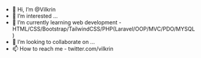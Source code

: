 - 👋 Hi, I’m @Vilkrin
- 👀 I’m interested ...
- 🌱 I’m currently learning web development - HTML/CSS/Bootstrap/TailwindCSS/PHP(Laravel/OOP/MVC/PDO/MYSQL)
- 💞️ I’m looking to collaborate on ...
- 📫 How to reach me - twitter.com/vilkrin

<!---
Vilkrin/Vilkrin is a ✨ special ✨ repository because its `README.md` (this file) appears on your GitHub profile.
You can click the Preview link to take a look at your changes.
--->
